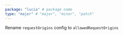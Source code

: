 ```yaml
---
package: "lucia" # package name
type: "major" # "major", "minor", "patch"
---
```


Rename `requestOrigins` config to `allowedRequestOrigins`